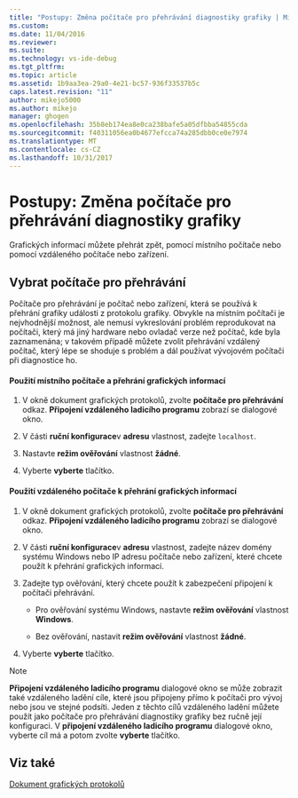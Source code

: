 ```yaml
---
title: "Postupy: Změna počítače pro přehrávání diagnostiky grafiky | Microsoft Docs"
ms.custom: 
ms.date: 11/04/2016
ms.reviewer: 
ms.suite: 
ms.technology: vs-ide-debug
ms.tgt_pltfrm: 
ms.topic: article
ms.assetid: 1b9aa3ea-29a0-4e21-bc57-936f33537b5c
caps.latest.revision: "11"
author: mikejo5000
ms.author: mikejo
manager: ghogen
ms.openlocfilehash: 35b8eb174ea8e0ca238bafe5a05dfbba54855cda
ms.sourcegitcommit: f40311056ea0b4677efcca74a285dbb0ce0e7974
ms.translationtype: MT
ms.contentlocale: cs-CZ
ms.lasthandoff: 10/31/2017
---
```

# <a name="how-to-change-the-graphics-diagnostics-playback-machine"></a>Postupy: Změna počítače pro přehrávání diagnostiky grafiky
Grafických informací můžete přehrát zpět, pomocí místního počítače nebo pomocí vzdáleného počítače nebo zařízení.  
  
## <a name="choosing-a-playback-machine"></a>Vybrat počítače pro přehrávání  
 Počítače pro přehrávání je počítač nebo zařízení, která se používá k přehrání grafiky události z protokolu grafiky. Obvykle na místním počítači je nejvhodnější možnost, ale nemusí vykreslování problém reprodukovat na počítači, který má jiný hardware nebo ovladač verze než počítač, kde byla zaznamenána; v takovém případě můžete zvolit přehrávání vzdálený počítač, který lépe se shoduje s problém a dál používat vývojovém počítači při diagnostice ho.  
  
#### <a name="to-use-the-local-machine-to-play-back-graphics-information"></a>Použití místního počítače a přehrání grafických informací  
  
1.  V okně dokument grafických protokolů, zvolte **počítače pro přehrávání** odkaz. **Připojení vzdáleného ladicího programu** zobrazí se dialogové okno.  
  
2.  V části **ruční konfigurace**v **adresu** vlastnost, zadejte `localhost`.  
  
3.  Nastavte **režim ověřování** vlastnost **žádné**.  
  
4.  Vyberte **vyberte** tlačítko.  
  
#### <a name="to-use-a-remote-machine-to-play-back-graphics-information"></a>Použití vzdáleného počítače k přehrání grafických informací  
  
1.  V okně dokument grafických protokolů, zvolte **počítače pro přehrávání** odkaz. **Připojení vzdáleného ladicího programu** zobrazí se dialogové okno.  
  
2.  V části **ruční konfigurace**v **adresu** vlastnost, zadejte název domény systému Windows nebo IP adresu počítače nebo zařízení, které chcete použít k přehrání grafických informací.  
  
3.  Zadejte typ ověřování, který chcete použít k zabezpečení připojení k počítači přehrávání.  
  
    -   Pro ověřování systému Windows, nastavte **režim ověřování** vlastnost **Windows**.  
  
    -   Bez ověřování, nastavit **režim ověřování** vlastnost **žádné**.  
  
4.  Vyberte **vyberte** tlačítko.  
  
> [!NOTE]
>  **Připojení vzdáleného ladicího programu** dialogové okno se může zobrazit také vzdáleného ladění cíle, které jsou připojeny přímo k počítači pro vývoj nebo jsou ve stejné podsíti. Jeden z těchto cílů vzdáleného ladění můžete použít jako počítače pro přehrávání diagnostiky grafiky bez ručně její konfiguraci. V **připojení vzdáleného ladicího programu** dialogové okno, vyberte cíl má a potom zvolte **vyberte** tlačítko.  
  
## <a name="see-also"></a>Viz také  
 [Dokument grafických protokolů](graphics-log-document.md)